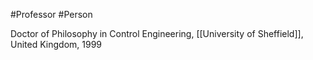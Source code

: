 #Professor
#Person 

Doctor of Philosophy in Control Engineering, [[University of Sheffield]], United Kingdom, 1999